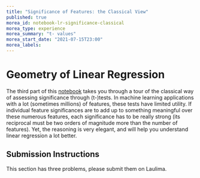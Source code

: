 ```yaml
---
title: "Significance of Features: the Classical View"
published: true
morea_id: notebook-lr-significance-classical
morea_type: experience
morea_summary: "t- values"
morea_start_date: "2021-07-15T23:00"
morea_labels:
---
```


# Geometry of Linear Regression

The third part of this
[notebook](https://uhm-descartes.github.io/ee445/morea/linear-regression/module-lr-notebook.ipynb)
takes you through a tour of the classical way of assessing
significance through \(t-\)tests. In machine learning applications
with a lot (sometimes millions) of features, these tests have limited
utility. If individual feature significances are to add up to
something meaningful over these numerous features, each significance
has to be really strong (its reciprocal must be two orders of
magnitude more than the number of features). Yet, the reasoning is 
very elegant, and will help you understand linear regression a lot
better.


## Submission Instructions

This section has three problems, please submit them on Laulima.

